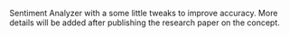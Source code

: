 Sentiment Analyzer with a some little tweaks to improve accuracy. More details will be added after publishing the research paper on the concept.
